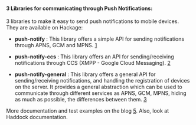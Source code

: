 #### 3 Libraries for communicating through Push Notifications: ####

3 libraries to make it easy to send push notifications to mobile devices. They are available on Hackage:

* **push-notify** : This library offers a simple API for sending notifications through APNS, GCM and MPNS. [1]

* **push-notify-ccs** : This library offers an API for sending/receiving notifications through CCS (XMPP - Google Cloud Messaging). [2]

* **push-notify-general** : This library offers a general API for sending/receiving notifications, and handling the registration of devices on the server. It provides a general abstraction which can be used to communicate through different services as APNS, GCM, MPNS, hiding as much as possible, the differences between them. [3]

More documentation and test examples on the blog [5]. Also, look at Haddock documentation.

[1]: http://hackage.haskell.org/package/push-notify-0.1.0.0
[2]: http://hackage.haskell.org/package/push-notify-ccs-0.1.0.0
[3]: http://hackage.haskell.org/package/push-notify-general
[5]: http://gsoc2013cwithmobiledevices.blogspot.com.ar

